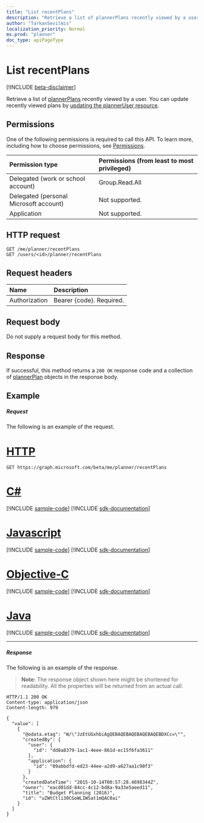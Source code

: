 ```yaml
---
title: "List recentPlans"
description: "Retrieve a list of plannerPlans recently viewed by a user. You can update recently viewed plans by updating the plannerUser resource."
author: "TarkanSevilmis"
localization_priority: Normal
ms.prod: "planner"
doc_type: apiPageType
---
```


# List recentPlans

[!INCLUDE [beta-disclaimer](../../includes/beta-disclaimer.md)]

Retrieve a list of [plannerPlans](../resources/plannerplan.md) recently viewed by a user. You can update recently viewed plans by [updating the plannerUser resource](planneruser-update.md).
## Permissions
One of the following permissions is required to call this API. To learn more, including how to choose permissions, see [Permissions](/graph/permissions-reference).

|Permission type      | Permissions (from least to most privileged)              |
|:--------------------|:---------------------------------------------------------|
|Delegated (work or school account) | Group.Read.All    |
|Delegated (personal Microsoft account) | Not supported.    |
|Application | Not supported. |

## HTTP request
<!-- { "blockType": "ignored" } -->
```http
GET /me/planner/recentPlans
GET /users/<id>/planner/recentPlans
```

## Request headers
| Name      |Description|
|:----------|:----------|
| Authorization  | Bearer {code}. Required.|

## Request body
Do not supply a request body for this method.
## Response
If successful, this method returns a `200 OK` response code and a collection of [plannerPlan](../resources/plannerplan.md) objects in the response body.
## Example
##### Request
The following is an example of the request.

# [HTTP](#tab/http)
<!-- {
  "blockType": "request",
  "name": "get_recentplans"
}-->
```msgraph-interactive
GET https://graph.microsoft.com/beta/me/planner/recentPlans
```
# [C#](#tab/csharp)
[!INCLUDE [sample-code](../includes/snippets/csharp/get-recentplans-csharp-snippets.md)]
[!INCLUDE [sdk-documentation](../includes/snippets/snippets-sdk-documentation-link.md)]

# [Javascript](#tab/javascript)
[!INCLUDE [sample-code](../includes/snippets/javascript/get-recentplans-javascript-snippets.md)]
[!INCLUDE [sdk-documentation](../includes/snippets/snippets-sdk-documentation-link.md)]

# [Objective-C](#tab/objc)
[!INCLUDE [sample-code](../includes/snippets/objc/get-recentplans-objc-snippets.md)]
[!INCLUDE [sdk-documentation](../includes/snippets/snippets-sdk-documentation-link.md)]

# [Java](#tab/java)
[!INCLUDE [sample-code](../includes/snippets/java/get-recentplans-java-snippets.md)]
[!INCLUDE [sdk-documentation](../includes/snippets/snippets-sdk-documentation-link.md)]

---

##### Response
The following is an example of the response. 

>**Note:** The response object shown here might be shortened for readability. All the properties will be returned from an actual call.

<!-- {
  "blockType": "response",
  "truncated": true,
  "@odata.type": "microsoft.graph.plannerPlan",
  "isCollection": true
} -->
```http
HTTP/1.1 200 OK
Content-type: application/json
Content-length: 979

{
  "value": [
    {
      "@odata.etag": "W/\"JzEtUGxhbiAgQEBAQEBAQEBAQEBAQEBDXCc=\"",
      "createdBy": {
        "user": {
          "id": "dd8a8379-1ac1-4eee-861d-ec15f6fa3611"
        },
        "application": {
          "id": "09abbdfd-ed23-44ee-a2d9-a627aa1c90f3"
        }
      },
      "createdDateTime": "2015-10-14T00:57:28.4698344Z",
      "owner": "eacd01dd-84cc-4c12-bd8a-9a33e5aeed11",
      "title": "Budget Planning (2016)",
      "id": "uZWtCtli30CGoWLIWSat1mQAC0ai"
    }
  ]
}
```

<!-- uuid: 8fcb5dbc-d5aa-4681-8e31-b001d5168d79
2015-10-25 14:57:30 UTC -->
<!--
{
  "type": "#page.annotation",
  "description": "List recentPlans",
  "keywords": "",
  "section": "documentation",
  "tocPath": "",
  "suppressions": [
  ]
}
-->
